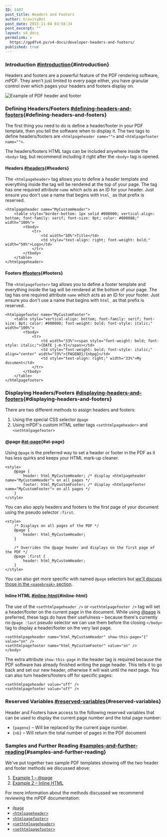 ```yaml
---
ID: 1497
post_title: Headers and Footers
author: GravityBot
post_date: 2015-11-04 03:58:34
post_excerpt: ""
layout: v4_docs
permalink: >
  https://gpdfv4.pv/v4-docs/developer-headers-and-footers/
published: true
---
```

### Introduction [#introduction](#introduction){#introduction}

Headers and footers are a powerful feature of the PDF rendering software, mPDF. They aren't just limited to every page either, you have granular control over which pages your headers and footers display on.

![Example of PDF header and footer](https://gpdfv4.pv/app/uploads/2015/11/header-footer-support.png)

### Defining Headers/Footers [#defining-headers-and-footers](#defining-headers-and-footers){#defining-headers-and-footers}

The first thing you need to do is define a header/footer in your PDF template, then you tell the software when to display it. The two tags to define headers/footers are `<htmlpageheader name="">` and `<htmlpagefooter name="">`. 

The headers/footers HTML tags can be included anywhere inside the `<body>` tag, but recommend including it right after the `<body>` tag is opened.

#### Headers [#headers](#headers){#headers}

The `<htmlpageheader>` tag allows you to define a header template and everything inside the tag will be rendered at the top of your page. The tag has one required attribute `name` which acts as an ID for your header. Just ensure you don't use a name that begins with `html_` as that prefix is reserved.

```{.language-html}
<htmlpageheader name="MyCustomHeader">
    <table style="border-bottom: 1px solid #000000; vertical-align: bottom; font-family: serif; font-size: 9pt; color: #000088;" width="100%">
        <tbody>
            <tr>
                <td width="50%">Title</td>
                <td style="text-align: right; font-weight: bold;" width="50%">Logo</td>
            </tr>
        </tbody>
    </table>
</htmlpageheader>
```

#### Footers [#footers](#footers){#footers}

The `<htmlpagefooter>` tag allows you to define a footer template and everything inside the tag will be rendered at the bottom of your page. The tag has one required attribute `name` which acts as an ID for your footer. Just ensure you don't use a name that begins with `html_` as that prefix is reserved.

```{.language-html}
<htmlpagefooter name="MyCustomFooter">
    <table style="vertical-align: bottom; font-family: serif; font-size: 8pt; color: #000000; font-weight: bold; font-style: italic;" width="100%">
        <tbody>
            <tr>
                <td width="33%"><span style="font-weight: bold; font-style: italic;">{DATE j-m-Y}</span></td>
                <td style="font-weight: bold; font-style: italic;" align="center" width="33%">{PAGENO}/{nbpg}</td>
                <td style="text-align: right;" width="33%">My document</td>
            </tr>
        </tbody>
    </table>
</htmlpagefooter>
```

### Displaying Headers/Footers [#displaying-headers-and-footers](#displaying-headers-and-footers){#displaying-headers-and-footers}

There are two different methods to assign headers and footers:

1. Using the special CSS selector `@page`
1. Using mPDF's custom HTML setter tags `<sethtmlpageheader>` and `<sethtmlpagefooter>`

#### @page [#at-page](#at-page){#at-page}

Using `@page` is the preferred way to set a header or footer in the PDF as it has less quirks and keeps your HTML mark-up cleaner.

```{.language-html}
<style>
    @page {
        header: html_MyCustomHeader; /* display <htmlpageheader name="MyCustomHeader"> on all pages */
        footer: html_MyCustomFooter; /* display <htmlpagefooter name="MyCustomFooter"> on all pages */
    }
</style>
```    

You can also apply headers and footers to the first page of your document using the pseudo selector `:first`.

```{.language-html}
<style>
    /* Displays on all pages of the PDF */
    @page {
        header: html_MyCustomHeader; 
    }

    /* Overrides the @page header and displays on the first page of the PDF */
    @page :first {
        header: html_MyCustomHeader; 
    }
</style>
```

You can also get more specific with named `@page` selectors but [we'll discuss those in the `<pagebreak>` section](#).

#### Inline HTML [#inline-html](#inline-html){#inline-html}

The use of the `<sethtmlpageheader />` or `<sethtmlpagefooter />` tag will set a header/footer on the current page in the document. While using [@page](#@page) is preferred, these tags do have their usefulness – because there's currently no `@page :last` pseudo selector we can use them before the closing `</body>` tag to display a header/footer on the very last page.

```{.language-html}
<sethtmlpageheader name="html_MyCustomHeader" show-this-page="1" value="on" />
<sethtmlpagefooter name="html_MyCustomFooter" value="on" />
</body>
```

The extra attribute `show-this-page` in the header tag is required because the PDF software has already finished writing the page header. This tells it to go back and set our new header, otherwise it will wait until the next page. You can also turn headers/footers off for specific pages:

```{.language-html}
<sethtmlpageheader value="off" />
<sethtmlpagefooter value="off" />
```

### Reserved Variables [#reserved-variables](#reserved-variables){#reserved-variables}

Header and Footers have access to the following reserved variables that can be used to display the current page number and the total page number:

* `{pageno}` – Will be replaced by the current page number.
* `{nb}` – Will return the total number of pages in the PDF document

### Samples and Further Reading [#samples-and-further-reading](#samples-and-further-reading){#samples-and-further-reading}

We've put together two sample PDF templates showing off the two header and footer methods we discussed above:

1. [Example 1 – @page](https://gist.github.com/blueliquiddesigns/7d62b713e51f8e956a91)
1. [Example 2 – Inline HTML](https://gist.github.com/blueliquiddesigns/af2f81d4c3e61bb2da01)

For more information about the methods discussed we recommend reviewing the mPDF documentation:

* [`@page`](http://mpdf1.com/manual/index.php?tid=307)
* [`<htmlpageheader>`](http://mpdf1.com/manual/index.php?tid=177)
* [`<htmlpagefooter>`](http://mpdf1.com/manual/index.php?tid=178)
* [`<sethtmlpageheader>`](http://mpdf1.com/manual/index.php?tid=179)
* [`<sethtmlpagefooter>`](http://mpdf1.com/manual/index.php?tid=180)

                    
